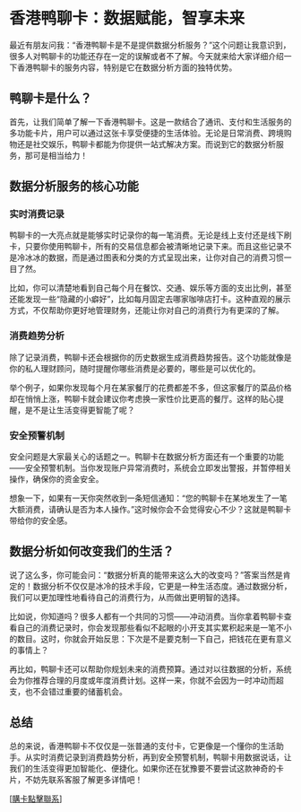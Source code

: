 # 香港鸭聊卡：数据赋能，智享未来

最近有朋友问我：“香港鸭聊卡是不是提供数据分析服务？”这个问题让我意识到，很多人对鸭聊卡的功能还存在一定的误解或者不了解。今天就来给大家详细介绍一下香港鸭聊卡的服务内容，特别是它在数据分析方面的独特优势。

## 鸭聊卡是什么？

首先，让我们简单了解一下香港鸭聊卡。这是一款结合了通讯、支付和生活服务的多功能卡片，用户可以通过这张卡享受便捷的生活体验。无论是日常消费、跨境购物还是社交娱乐，鸭聊卡都能为你提供一站式解决方案。而说到它的数据分析服务，那可是相当给力！

## 数据分析服务的核心功能

### 实时消费记录

鸭聊卡的一大亮点就是能够实时记录你的每一笔消费。无论是线上支付还是线下刷卡，只要你使用鸭聊卡，所有的交易信息都会被清晰地记录下来。而且这些记录不是冷冰冰的数据，而是通过图表和分类的方式呈现出来，让你对自己的消费习惯一目了然。

比如，你可以清楚地看到自己每个月在餐饮、交通、娱乐等方面的支出比例，甚至还能发现一些“隐藏的小癖好”，比如每月固定去哪家咖啡店打卡。这种直观的展示方式，不仅帮助你更好地管理财务，还能让你对自己的消费行为有更深的了解。

### 消费趋势分析

除了记录消费，鸭聊卡还会根据你的历史数据生成消费趋势报告。这个功能就像是你的私人理财顾问，随时提醒你哪些消费是必要的，哪些是可以优化的。

举个例子，如果你发现每个月在某家餐厅的花费都差不多，但这家餐厅的菜品价格却在悄悄上涨，鸭聊卡就会建议你考虑换一家性价比更高的餐厅。这样的贴心提醒，是不是让生活变得更智能了呢？

### 安全预警机制

安全问题是大家最关心的话题之一。鸭聊卡在数据分析方面还有一个重要的功能——安全预警机制。当你发现账户异常消费时，系统会立即发出警报，并暂停相关操作，确保你的资金安全。

想象一下，如果有一天你突然收到一条短信通知：“您的鸭聊卡在某地发生了一笔大额消费，请确认是否为本人操作。”这时候你会不会觉得安心不少？这就是鸭聊卡带给你的安全感。

## 数据分析如何改变我们的生活？

说了这么多，你可能会问：“数据分析真的能带来这么大的改变吗？”答案当然是肯定的！数据分析不仅仅是冰冷的技术手段，它更是一种生活态度。通过数据分析，我们可以更加理性地看待自己的消费行为，从而做出更明智的选择。

比如说，你知道吗？很多人都有一个共同的习惯——冲动消费。当你拿着鸭聊卡查看自己的消费记录时，你会发现那些看似不起眼的小开支其实累积起来是一笔不小的数目。这时，你就会开始反思：下次是不是要克制一下自己，把钱花在更有意义的事情上？

再比如，鸭聊卡还可以帮助你规划未来的消费预算。通过对以往数据的分析，系统会为你推荐合理的月度或年度消费计划。这样一来，你就不会因为一时冲动而超支，也不会错过重要的储蓄机会。

## 总结

总的来说，香港鸭聊卡不仅仅是一张普通的支付卡，它更像是一个懂你的生活助手。从实时消费记录到消费趋势分析，再到安全预警机制，鸭聊卡用数据说话，让我们的生活变得更加智能化、便捷化。如果你还在犹豫要不要尝试这款神奇的卡片，不妨先联系客服了解更多详情吧！

[[購卡點擊聯系](https://t.me/s/SXDXQF)]